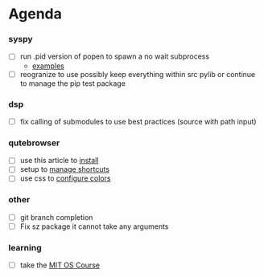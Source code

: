 # Agenda

### syspy
* [ ] run .pid version of popen to spawn a no wait subprocess
	* [examples](https://docs.python.org/2/library/subprocess.html)
* [ ] reogranize to use possibly keep everything within src pylib or continue to manage the pip test package

### dsp
* [ ] fix calling of submodules to use best practices (source with path input)

### qutebrowser
* [ ] use this article to [install](https://askubuntu.com/questions/954539/installing-qutebrowser)
* [ ] setup to [manage shortcuts](https://qutebrowser.org/doc/help/configuring.html)
* [ ] use css to [configure colors](https://www.reddit.com/r/qutebrowser/comments/665wdb/is_there_a_dark_mode/)

### other
* [ ] git branch completion
* [ ] Fix sz package it cannot take any arguments

### learning
* [ ] take the [MIT OS Course](https://ocw.mit.edu/courses/electrical-engineering-and-computer-science/6-828-operating-system-engineering-fall-2012/assignments/)
